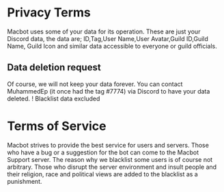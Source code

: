 # Privacy Terms 
Macbot uses some of your data for its operation. 
These are just your Discord data, the data are;
ID,Tag,User Name,User Avatar,Guild ID,Guild Name, Guild Icon and similar data accessible to everyone or guild officials.

## Data deletion request 
Of course, we will not keep your data forever.
You can contact MuhammedEp (it once had the tag #7774) via Discord to have your data deleted.
! Blacklist data excluded 

# Terms of Service 
Macbot strives to provide the best service for users and servers. Those who have a bug or a suggestion for the bot can come to the Macbot Support server.
The reason why we blacklist some users is of course not arbitrary. Those who disrupt the server environment and insult people and their religion, race and political views are added to the blacklist as a punishment.

